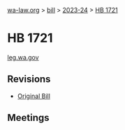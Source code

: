 [wa-law.org](/) > [bill](/bill/) > [2023-24](/bill/2023-24/) > [HB 1721](/bill/2023-24/hb/1721/)

# HB 1721
[leg.wa.gov](https://app.leg.wa.gov/billsummary?BillNumber=1721&Year=2023&Initiative=false)

## Revisions
* [Original Bill](1/)

## Meetings